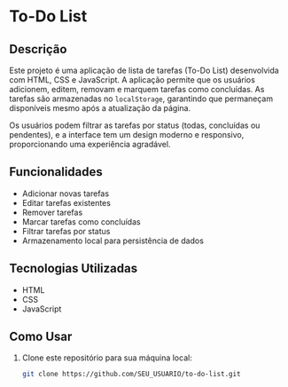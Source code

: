 # To-Do List

## Descrição

Este projeto é uma aplicação de lista de tarefas (To-Do List) desenvolvida com HTML, CSS e JavaScript. A aplicação permite que os usuários adicionem, editem, removam e marquem tarefas como concluídas. As tarefas são armazenadas no `localStorage`, garantindo que permaneçam disponíveis mesmo após a atualização da página. 

Os usuários podem filtrar as tarefas por status (todas, concluídas ou pendentes), e a interface tem um design moderno e responsivo, proporcionando uma experiência agradável.

## Funcionalidades

- Adicionar novas tarefas
- Editar tarefas existentes
- Remover tarefas
- Marcar tarefas como concluídas
- Filtrar tarefas por status
- Armazenamento local para persistência de dados

## Tecnologias Utilizadas

- HTML
- CSS
- JavaScript

## Como Usar

1. Clone este repositório para sua máquina local:
   ```bash
   git clone https://github.com/SEU_USUARIO/to-do-list.git
